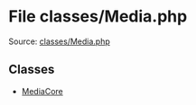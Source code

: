 File classes/Media.php
=========

Source: [classes/Media.php](https://github.com/PrestaShop/PrestaShop/blob/1.6.1.2/classes/Media.php)


Classes
-------

* [MediaCore](class.MediaCore.md)


